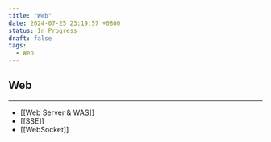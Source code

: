 ```yaml
---
title: "Web"
date: 2024-07-25 23:19:57 +0800
status: In Progress
draft: false
tags:
  - Web
---
```

## Web
---
- [[Web Server & WAS]]
- [[SSE]]
- [[WebSocket]]
